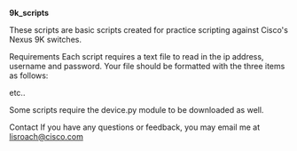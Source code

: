 <b>9k_scripts</b>

These scripts are basic scripts created for practice scripting against Cisco's Nexus 9K switches. 

Requirements
Each script requires a text file to read in the ip address, username and password.
Your file should be formatted with the three items as follows:

<ip address> <username> <password>
<ip address> <username> <password>
<ip address> <username> <password>
etc..

Some scripts require the device.py module to be downloaded as well.


Contact
If you have any questions or feedback, you may email me at lisroach@cisco.com

